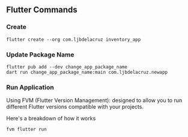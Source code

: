 ## Flutter Commands

### Create
```
flutter create --org com.ljbdelacruz inventory_app
```
### Update Package Name 
```
flutter pub add --dev change_app_package_name
dart run change_app_package_name:main com.ljbdelacruz.newapp
```

### Run Application
Using FVM (Flutter Version Management):
designed to allow you to run different Flutter versions compatible with your projects.

 Here's a breakdown of how it works

```
fvm flutter run
```






